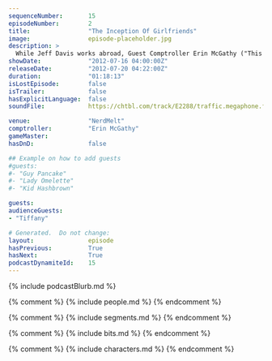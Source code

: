 ```yaml
---
sequenceNumber:       15
episodeNumber:        2
title:                "The Inception Of Girlfriends"
image:                episode-placeholder.jpg
description: >
  While Jeff Davis works abroad, Guest Comptroller Erin McGathy ("This Feels Terrible") joins Mayor Harmon for an in depth look at overrated masterpieces, passive aggressive text messages and how to destroy someone else's relationship on stage.
showDate:             "2012-07-16 04:00:00Z"
releaseDate:          "2012-07-20 04:22:00Z"
duration:             "01:18:13"
isLostEpisode:        false
isTrailer:            false
hasExplicitLanguage:  false
soundFile:            https://chtbl.com/track/E2288/traffic.megaphone.fm/STA7648412420.mp3

venue:                "NerdMelt"
comptroller:          "Erin McGathy"
gameMaster:           
hasDnD:               false

## Example on how to add guests
#guests:
#- "Guy Pancake"
#- "Lady Omelette"
#- "Kid Hashbrown"

guests:
audienceGuests:
- "Tiffany"

# Generated.  Do not change:
layout:               episode
hasPrevious:          True
hasNext:              True
podcastDynamiteId:    15
---
```


{% include podcastBlurb.md %}

{% comment %}
{% include people.md %}
{% endcomment %}

{% comment %}
{% include segments.md %}
{% endcomment %}

{% comment %}
{% include bits.md %}
{% endcomment %}

{% comment %}
{% include characters.md %}
{% endcomment %}
